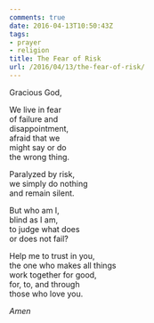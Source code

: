 ```yaml
---
comments: true
date: 2016-04-13T10:50:43Z
tags:
- prayer
- religion
title: The Fear of Risk
url: /2016/04/13/the-fear-of-risk/
---
```


Gracious God,

We live in fear  
of failure and  
disappointment,  
afraid that we  
might say or do   
the wrong thing.

Paralyzed by risk,  
we simply do nothing  
and remain silent.

But who am I,  
blind as I am,  
to judge what does   
or does not fail?

Help me to trust in you,  
the one who makes all things   
work together for good,   
for, to, and through  
those who love you.

*Amen*
